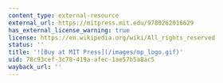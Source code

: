 ```yaml
---
content_type: external-resource
external_url: https://mitpress.mit.edu/9780262016629
has_external_license_warning: true
license: https://en.wikipedia.org/wiki/All_rights_reserved
status: ''
title: '![Buy at MIT Press](/images/mp_logo.gif)'
uid: 78c93cef-3c78-419a-afec-1ae57b5a8ac5
wayback_url: ''
---
```

